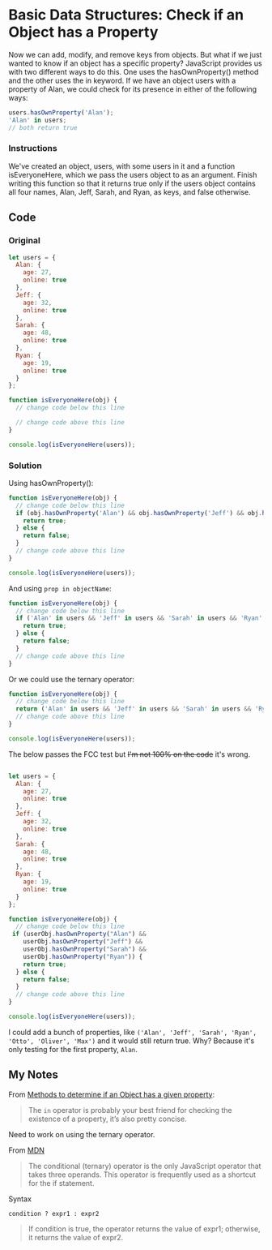 # Basic Data Structures: Check if an Object has a Property

Now we can add, modify, and remove keys from objects. But what if we just wanted to know if an object has a specific property? JavaScript provides us with two different ways to do this. One uses the hasOwnProperty() method and the other uses the in keyword. If we have an object users with a property of Alan, we could check for its presence in either of the following ways:

```javascript
users.hasOwnProperty('Alan');
'Alan' in users;
// both return true
```


### Instructions

We've created an object, users, with some users in it and a function isEveryoneHere, which we pass the users object to as an argument. Finish writing this function so that it returns true only if the users object contains all four names, Alan, Jeff, Sarah, and Ryan, as keys, and false otherwise.

## Code

### Original

```javascript
let users = {
  Alan: {
    age: 27,
    online: true
  },
  Jeff: {
    age: 32,
    online: true
  },
  Sarah: {
    age: 48,
    online: true
  },
  Ryan: {
    age: 19,
    online: true
  }
};

function isEveryoneHere(obj) {
  // change code below this line

  // change code above this line
}

console.log(isEveryoneHere(users));
```

### Solution

Using hasOwnProperty():

```javascript
function isEveryoneHere(obj) {
  // change code below this line
  if (obj.hasOwnProperty('Alan') && obj.hasOwnProperty('Jeff') && obj.hasOwnProperty('Sarah') && obj.hasOwnProperty('Ryan')){
    return true;
  } else {
    return false;
  }
  // change code above this line
}

console.log(isEveryoneHere(users));
```
And using `prop in objectName`:

```javascript
function isEveryoneHere(obj) {
  // change code below this line
  if ('Alan' in users && 'Jeff' in users && 'Sarah' in users && 'Ryan' in users) {
    return true;
  } else {
    return false;
  }
  // change code above this line
}
```
Or we could use the ternary operator:

```javascript
function isEveryoneHere(obj) {
  // change code below this line
  return ('Alan' in users && 'Jeff' in users && 'Sarah' in users && 'Ryan' in users) ? true : false;
  // change code above this line
}

console.log(isEveryoneHere(users));
```
The below passes the FCC test but ~~I'm not 100% on the code~~ it's wrong.

```javascript

let users = {
  Alan: {
    age: 27,
    online: true
  },
  Jeff: {
    age: 32,
    online: true
  },
  Sarah: {
    age: 48,
    online: true
  },
  Ryan: {
    age: 19,
    online: true
  }
};

function isEveryoneHere(obj) {
  // change code below this line
 if (userObj.hasOwnProperty("Alan") &&
    userObj.hasOwnProperty("Jeff") &&
    userObj.hasOwnProperty("Sarah") &&
    userObj.hasOwnProperty("Ryan")) {
    return true;
  } else {
    return false;
  }
  // change code above this line
}

console.log(isEveryoneHere(users));
```
I could add a bunch of properties, like `('Alan', 'Jeff', 'Sarah', 'Ryan', 'Otto', 'Oliver', 'Max')` and it would still return true. Why? Because it's only testing for the first property, `Alan`. 

## My Notes

From [Methods to determine if an Object has a given property](https://toddmotto.com/methods-to-determine-if-an-object-has-a-given-property/):
> The `in` operator is probably your best friend for checking the existence of a property, it’s also pretty concise.

Need to work on using the ternary operator.

From [MDN](https://developer.mozilla.org/en-US/docs/Web/JavaScript/Reference/Operators/Conditional_Operator)

> The conditional (ternary) operator is the only JavaScript operator that takes three operands. This operator is frequently used as a shortcut for the if statement.

Syntax
```
condition ? expr1 : expr2 
```
> If condition is true, the operator returns the value of expr1; otherwise, it returns the value of expr2.
